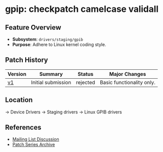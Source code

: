 # gpip: checkpatch camelcase validall

## Feature Overview

- **Subsystem**: `drivers/staging/gpib`
- **Purpose**: Adhere to Linux kernel coding style.

## Patch History

| Version | Summary                 | Status         | Major Changes                     |
|---------|-------------------------|----------------|------------------------------------|
| [v1](v1/cover-letter.md) | Initial submission      | rejected       | Basic functionality only.         |

## Location

-> Device Drivers
    -> Staging drivers
        -> Linux GPIB drivers

## References

- [Mailing List Discussion](https://lore.kernel.org/linux-staging/Z2cekOavt5rTukZY@stream-circuit/T/#u)
- [Patch Series Archive](https://lore.kernel.org/linux-staging/Z2cekOavt5rTukZY@stream-circuit/T/#u)
